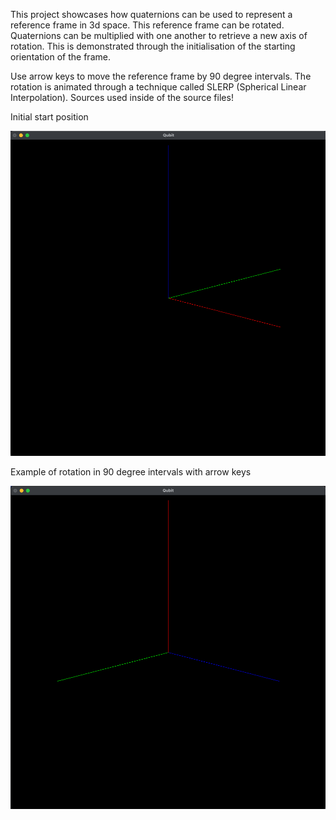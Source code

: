 This project showcases how quaternions can be used to represent a reference frame in 3d space.
This reference frame can be rotated.
Quaternions can be multiplied with one another to retrieve a new axis of rotation.
This is demonstrated through the initialisation of the starting orientation of the frame.

Use arrow keys to move the reference frame by 90 degree intervals.
The rotation is animated through a technique called SLERP (Spherical Linear Interpolation).
Sources used inside of the source files!


Initial start position


![starting position](png/starting_position.png)


Example of rotation in 90 degree intervals with arrow keys


![rotation](png/rotation.png)
